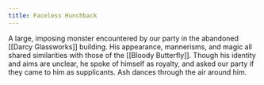```yaml
---
title: Faceless Hunchback
---
```


A large, imposing monster encountered by our party in the abandoned [[Darcy Glassworks]] building. His appearance, mannerisms, and magic all shared similarities with those of the [[Bloody Butterfly]]. Though his identity and aims are unclear, he spoke of himself as royalty, and asked our party if they came to him as supplicants. Ash dances through the air around him.